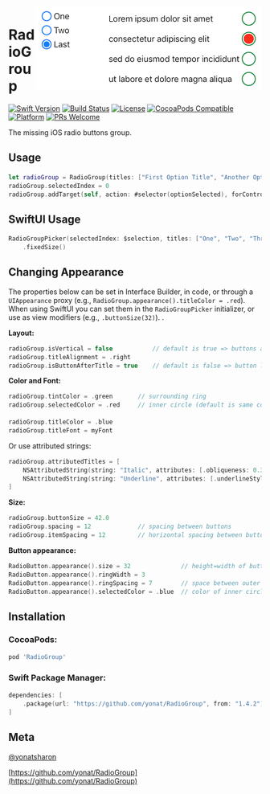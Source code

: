 <img align="right" src="Screenshots/RadioGroup.png">

# RadioGroup

[![Swift Version][swift-image]][swift-url]
[![Build Status][travis-image]][travis-url]
[![License][license-image]][license-url]
[![CocoaPods Compatible](https://img.shields.io/cocoapods/v/RadioGroup.svg)](https://img.shields.io/cocoapods/v/RadioGroup.svg)  
[![Platform](https://img.shields.io/cocoapods/p/RadioGroup.svg?style=flat)](http://cocoapods.org/pods/RadioGroup)
[![PRs Welcome](https://img.shields.io/badge/PRs-welcome-brightgreen.svg?style=flat-square)](http://makeapullrequest.com)

The missing iOS radio buttons group.

## Usage

```swift
let radioGroup = RadioGroup(titles: ["First Option Title", "Another Option Title", "Last"])
radioGroup.selectedIndex = 0
radioGroup.addTarget(self, action: #selector(optionSelected), forControlEvents: .valueChanged)
```

## SwiftUI Usage

```swift
RadioGroupPicker(selectedIndex: $selection, titles: ["One", "Two", "Three"])
    .fixedSize()
```

## Changing Appearance

The properties below can be set in Interface Builder, in code, or through a `UIAppearance` proxy (e.g., `RadioGroup.appearance().titleColor = .red`).
When using SwiftUI you can set them in the `RadioGroupPicker` initializer, or use as view modifiers (e.g., `.buttonSize(32)`). .

**Layout:**

```swift
radioGroup.isVertical = false           // default is true => buttons are stacked vertically
radioGroup.titleAlignment = .right
radioGroup.isButtonAfterTitle = true    // default is false => button left (leading) relative to title
```

**Color and Font:**

```swift
radioGroup.tintColor = .green       // surrounding ring
radioGroup.selectedColor = .red     // inner circle (default is same color as ring)

radioGroup.titleColor = .blue
radioGroup.titleFont = myFont
```

Or use attributed strings:

```swift
radioGroup.attributedTitles = [
    NSAttributedString(string: "Italic", attributes: [.obliqueness: 0.3]),
    NSAttributedString(string: "Underline", attributes: [.underlineStyle: 1]),
]
```

**Size:**

```swift
radioGroup.buttonSize = 42.0
radioGroup.spacing = 12             // spacing between buttons
radioGroup.itemSpacing = 12         // horizontal spacing between button and title
```

**Button appearance:**

```swift
RadioButton.appearance().size = 32              // height=width of button
RadioButton.appearance().ringWidth = 3
RadioButton.appearance().ringSpacing = 7        // space between outer ring and inner circle
RadioButton.appearance().selectedColor = .blue  // color of inner circle
```

## Installation

### CocoaPods:

```ruby
pod 'RadioGroup'
```

### Swift Package Manager:

```swift
dependencies: [
    .package(url: "https://github.com/yonat/RadioGroup", from: "1.4.2")
]
```

## Meta

[@yonatsharon](https://twitter.com/yonatsharon)

[https://github.com/yonat/RadioGroup](https://github.com/yonat/RadioGroup)

[swift-image]:https://img.shields.io/badge/swift-5.0-orange.svg
[swift-url]: https://swift.org/
[license-image]: https://img.shields.io/badge/License-MIT-blue.svg
[license-url]: LICENSE.txt
[travis-image]: https://img.shields.io/travis/dbader/node-datadog-metrics/master.svg?style=flat-square
[travis-url]: https://travis-ci.org/dbader/node-datadog-metrics
